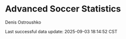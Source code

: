 # Advanced Soccer Statistics
Denis Ostroushko

<!-- gfm -->

Last successful data update: 2025-09-03 18:14:52 CST
